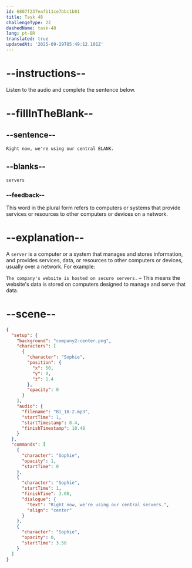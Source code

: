 ```yaml
---
id: 6807f237eafb11ce7bbc1b01
title: Task 48
challengeType: 22
dashedName: task-48
lang: pt-BR
translated: true
updatedAt: '2025-09-29T05:49:12.101Z'
---
```


<!-- (Audio) Sophie: Right now, we're using our central servers. -->

# --instructions--

Listen to the audio and complete the sentence below.

# --fillInTheBlank--

## --sentence--

`Right now, we're using our central BLANK.`

## --blanks--

`servers`

### --feedback--

This word in the plural form refers to computers or systems that provide services or resources to other computers or devices on a network.

# --explanation--

A `server` is a computer or a system that manages and stores information, and provides services, data, or resources to other computers or devices, usually over a network. For example:

`The company's website is hosted on secure servers.` – This means the website's data is stored on computers designed to manage and serve that data.

# --scene--

```json
{
  "setup": {
    "background": "company2-center.png",
    "characters": [
      {
        "character": "Sophie",
        "position": {
          "x": 50,
          "y": 0,
          "z": 1.4
        },
        "opacity": 0
      }
    ],
    "audio": {
      "filename": "B1_18-2.mp3",
      "startTime": 1,
      "startTimestamp": 8.4,
      "finishTimestamp": 10.48
    }
  },
  "commands": [
    {
      "character": "Sophie",
      "opacity": 1,
      "startTime": 0
    },
    {
      "character": "Sophie",
      "startTime": 1,
      "finishTime": 3.08,
      "dialogue": {
        "text": "Right now, we're using our central servers.",
        "align": "center"
      }
    },
    {
      "character": "Sophie",
      "opacity": 0,
      "startTime": 3.58
    }
  ]
}
```
